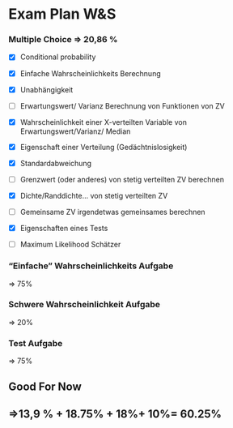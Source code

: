 # Exam Plan W&S

### Multiple Choice => 20,86 %

- [x] Conditional probability
- [x] Einfache Wahrscheinlichkeits Berechnung
- [x] Unabhängigkeit
- [ ] Erwartungswert/ Varianz Berechnung von Funktionen von ZV
- [x] Wahrscheinlichkeit einer X-verteilten Variable von Erwartungswert/Varianz/ Median
- [x] Eigenschaft einer Verteilung (Gedächtnislosigkeit)
- [x] Standardabweichung
- [ ] Grenzwert (oder anderes) von stetig verteilten ZV berechnen
- [x] Dichte/Randdichte... von stetig verteilten ZV
- [ ] Gemeinsame ZV irgendetwas gemeinsames berechnen
- [x] Eigenschaften eines Tests
- [ ] Maximum Likelihood Schätzer



### “Einfache” Wahrscheinlichkeits Aufgabe

=> 75%

### Schwere Wahrscheinlichkeit Aufgabe

=> 20%

### Test Aufgabe

=> 75%

## Good For Now

##  =>13,9 % + 18.75% + 18%+ 10%= 60.25%

